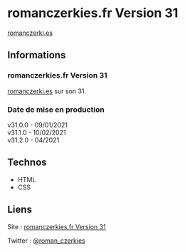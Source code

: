 # romanczerkies.fr Version 31

[romanczerki.es](https://romanczerki.es)

## Informations

### romanczerkies.fr Version 31

[romanczerki.es](https://romanczerki.es) sur son 31.

### Date de mise en production

v31.0.0 - 09/01/2021  
v31.1.0 - 10/02/2021  
v31.2.0 - 04/2021  


## Technos

- HTML
- CSS


## Liens

Site : [romanczerkies.fr Version 31](https://romanczerki.es)

Twitter : [@roman_czerkies](https://twitter.com/roman_czerkies)
